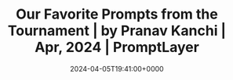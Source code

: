 ---
title: Our Favorite Prompts from the Tournament | by Pranav Kanchi | Apr, 2024 | PromptLayer
slug: 20240405T194100
date: 2024-04-05T19:41:00+0000
params:
  url: https://blog.promptlayer.com/our-favorite-prompts-from-the-tournament-b9d99464c1dc
tags:
- llm
---